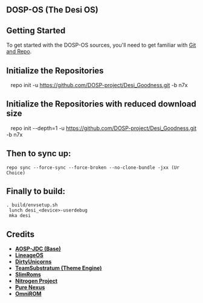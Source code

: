 DOSP-OS (The Desi OS)
---------------

Getting Started
---------------
To get started with the DOSP-OS sources, you'll need to get familiar with [Git and Repo](https://source.android.com/source/using-repo). 

Initialize the Repositories 
---------------------------
    repo init -u https://github.com/DOSP-project/Desi_Goodness.git -b n7x

Initialize the Repositories with reduced download size
------------------------------------------------------
    repo init --depth=1 -u https://github.com/DOSP-project/Desi_Goodness.git -b n7x

Then to sync up:
---------------
    repo sync --force-sync --force-broken --no-clone-bundle -jxx (Ur Choice)


Finally to build:
-----------------
    . build/envsetup.sh
     lunch desi_<device>-userdebug
     mka desi

  
Credits
-------
* [**AOSP-JDC (Base)**](https://github.com/AOSP-JF-MM)
* [**LineageOS**](https://github.com/LineageOS)
* [**DirtyUnicorns**](https://github.com/DirtyUnicorns)
* [**TeamSubstratum (Theme Engine)**](https://github.com/Substratum)
* [**SlimRoms**](https://github.com/SlimRoms)
* [**Nitrogen Project**](https://github.com/nitrogen-project)
* [**Pure Nexus**](https://github.com/PureNexusProject)
* [**OmniROM**](https://github.com/omnirom/)


